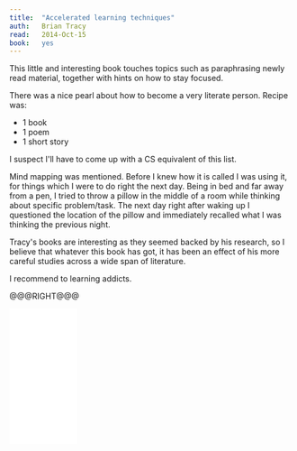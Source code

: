 ```yaml
---
title:	"Accelerated learning techniques"
auth:	Brian Tracy
read:	2014-Oct-15
book:	yes
---
```






This little and interesting book touches topics such as paraphrasing newly
read material, together with hints on how to stay focused.

There was a nice pearl about how to become a very literate person. Recipe
was:

- 1 book
- 1 poem
- 1 short story

I suspect I'll have to come up with a CS equivalent of this list.

Mind mapping was mentioned. Before I knew how it is called I was using it,
for things which I were to do right the next day. Being in bed and far away
from a pen, I tried to throw a pillow in the middle of a room while thinking
about specific problem/task. The next day right after waking up I questioned
the location of the pillow and immediately recalled what I was thinking the
previous night.

Tracy's books are interesting as they seemed backed by his research, so I
believe that whatever this book has got, it has been an effect of his more
careful studies across a wide span of literature.

I recommend to learning addicts.

@@@RIGHT@@@
<iframe style="width:120px;height:240px;" marginwidth="0" marginheight="0" scrolling="no" frameborder="0" src="//ws-na.amazon-adsystem.com/widgets/q?ServiceVersion=20070822&OneJS=1&Operation=GetAdHtml&MarketPlace=US&source=ss&ref=ss_til&ad_type=product_link&tracking_id=wojcadamkoszh-20&marketplace=amazon&region=US&placement=0671536842&asins=0671536842&linkId=ZNRTYG7FGOQSEIDR&show_border=false&link_opens_in_new_window=false&price_color=333333&title_color=C00000&bg_color=FFFFFF">
